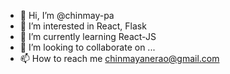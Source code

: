 - 👋 Hi, I’m @chinmay-pa
- 👀 I’m interested in React, Flask
- 🌱 I’m currently learning React-JS
- 💞️ I’m looking to collaborate on ...
- 📫 How to reach me chinmayanerao@gmail.com

<!---
chinmay-pa/chinmay-pa is a ✨ special ✨ repository because its `README.md` (this file) appears on your GitHub profile.
You can click the Preview link to take a look at your changes.
--->
